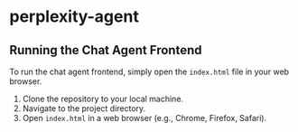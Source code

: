 # perplexity-agent

## Running the Chat Agent Frontend

To run the chat agent frontend, simply open the `index.html` file in your web browser.

1.  Clone the repository to your local machine.
2.  Navigate to the project directory.
3.  Open `index.html` in a web browser (e.g., Chrome, Firefox, Safari).